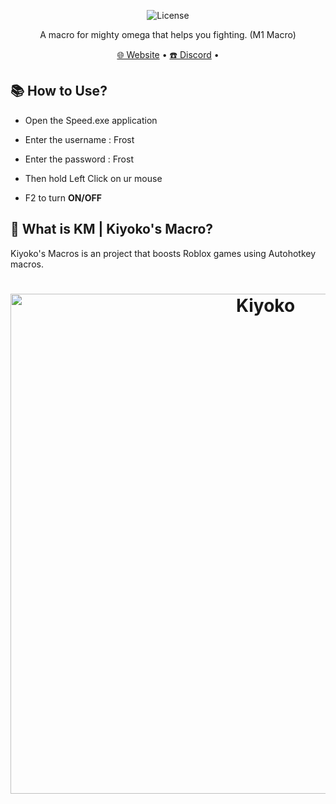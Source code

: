   <p align="center">
    <img alt="License" src="https://camo.githubusercontent.com/1fa5dd0488f9004c806e1e402a68aaa3a998554fc47f33f4dd6892cc8b39d6ff/68747470733a2f2f696d672e736869656c64732e696f2f6769746875622f6c6963656e73652f61746c61732d6f732f61746c61733f7374796c653d666f722d7468652d6261646765266c6f676f3d67697468756226636f6c6f723d314139314646"/>
  </p>
<p align="center">A macro for mighty omega that helps you fighting. (M1 Macro)</p>

<p align="center">
  <a href="https://kiyokosmacros.netlify.app/" target="_blank">🌐 Website</a>
  •
  <a href="https://discord.gg/8xPc9x4Gus" target="_blank">☎️ Discord</a>
  •
</p>

## 📚 **How to Use?**
- Open the Speed.exe application
- Enter the username : Frost
- Enter the password : Frost
- Then hold Left Click on ur mouse

- F2 to turn **ON/OFF**

## 🤔 What is KM | Kiyoko's Macro?
Kiyoko's Macros is an project that boosts Roblox games using Autohotkey macros.

<h1 align="center">
  <a href="https://discord.gg/8xPc9x4Gus" target="_blank"><img src="https://cdn.discordapp.com/attachments/805554377745235974/1217181582343934072/kiyokothumbnail.png?ex=660317af&is=65f0a2af&hm=d94644e71569f317f3eb6d80d5661d99a1d9828355e5255b1530761042dbd4d9&" alt="Kiyoko" width="800"></a>
</h1>
